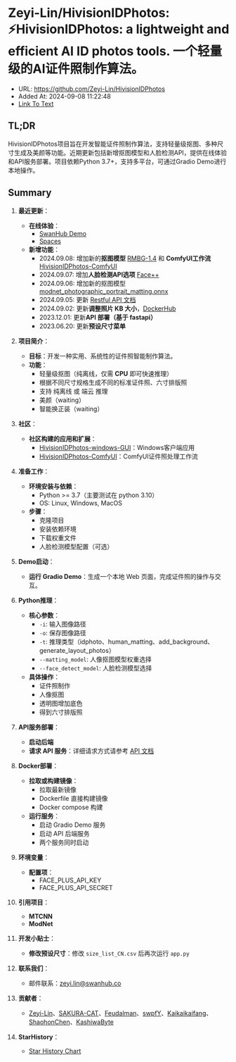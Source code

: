 # Zeyi-Lin/HivisionIDPhotos: ⚡️HivisionIDPhotos: a lightweight and efficient AI ID photos tools. 一个轻量级的AI证件照制作算法。
- URL: https://github.com/Zeyi-Lin/HivisionIDPhotos
- Added At: 2024-09-08 11:22:48
- [Link To Text](2024-09-08-zeyi-lin-hivisionidphotos-⚡️hivisionidphotos-a-lightweight-and-efficient-ai-id-photos-tools.-一个轻量级的ai证件照制作算法。_raw.md)

## TL;DR
HivisionIDPhotos项目旨在开发智能证件照制作算法，支持轻量级抠图、多种尺寸生成及美颜等功能。近期更新包括新增抠图模型和人脸检测API，提供在线体验和API服务部署。项目依赖Python 3.7+，支持多平台，可通过Gradio Demo进行本地操作。

## Summary
1. **最近更新**：
   - **在线体验**：
     - [SwanHub Demo](https://swanhub.co/ZeYiLin/HivisionIDPhotos/demo)
     - [Spaces](https://huggingface.co/spaces/TheEeeeLin/HivisionIDPhotos)
   - **新增功能**：
     - 2024.09.08: 增加新的**抠图模型** [RMBG-1.4](https://huggingface.co/briaai/RMBG-1.4) 和 **ComfyUI工作流** [HivisionIDPhotos-ComfyUI](https://github.com/AIFSH/HivisionIDPhotos-ComfyUI)
     - 2024.09.07: 增加**人脸检测API选项** [Face++](https://github.com/Zeyi-Lin/HivisionIDPhotos/blob/master/docs/face++_CN.md)
     - 2024.09.06: 增加新的抠图模型 [modnet\_photographic\_portrait\_matting.onnx](https://github.com/ZHKKKe/MODNet)
     - 2024.09.05: 更新 [Restful API 文档](https://github.com/Zeyi-Lin/HivisionIDPhotos/blob/master/docs/api_CN.md)
     - 2024.09.02: 更新**调整照片 KB 大小**，[DockerHub](https://hub.docker.com/r/linzeyi/hivision_idphotos/tags)
     - 2023.12.01: 更新**API 部署（基于 fastapi）**
     - 2023.06.20: 更新**预设尺寸菜单**

2. **项目简介**：
   - **目标**：开发一种实用、系统性的证件照智能制作算法。
   - **功能**：
     - 轻量级抠图（纯离线，仅需 **CPU** 即可快速推理）
     - 根据不同尺寸规格生成不同的标准证件照、六寸排版照
     - 支持 纯离线 或 端云 推理
     - 美颜（waiting）
     - 智能换正装（waiting）

3. **社区**：
   - **社区构建的应用和扩展**：
     - [HivisionIDPhotos-windows-GUI](https://github.com/zhaoyun0071/HivisionIDPhotos-windows-GUI)：Windows客户端应用
     - [HivisionIDPhotos-ComfyUI](https://github.com/AIFSH/HivisionIDPhotos-ComfyUI)：ComfyUI证件照处理工作流

4. **准备工作**：
   - **环境安装与依赖**：
     - Python >= 3.7（主要测试在 python 3.10）
     - OS: Linux, Windows, MacOS
   - **步骤**：
     - 克隆项目
     - 安装依赖环境
     - 下载权重文件
     - 人脸检测模型配置（可选）

5. **Demo启动**：
   - **运行 Gradio Demo**：生成一个本地 Web 页面，完成证件照的操作与交互。

6. **Python推理**：
   - **核心参数**：
     - `-i`: 输入图像路径
     - `-o`: 保存图像路径
     - `-t`: 推理类型（idphoto、human_matting、add_background、generate_layout_photos）
     - `--matting_model`: 人像抠图模型权重选择
     - `--face_detect_model`: 人脸检测模型选择
   - **具体操作**：
     - 证件照制作
     - 人像抠图
     - 透明图增加底色
     - 得到六寸排版照

7. **API服务部署**：
   - **启动后端**
   - **请求 API 服务**：详细请求方式请参考 [API 文档](https://github.com/Zeyi-Lin/HivisionIDPhotos/blob/master/docs/api_CN.md)

8. **Docker部署**：
   - **拉取或构建镜像**：
     - 拉取最新镜像
     - Dockerfile 直接构建镜像
     - Docker compose 构建
   - **运行服务**：
     - 启动 Gradio Demo 服务
     - 启动 API 后端服务
     - 两个服务同时启动

9. **环境变量**：
   - **配置项**：
     - FACE_PLUS_API_KEY
     - FACE_PLUS_API_SECRET

10. **引用项目**：
    - **MTCNN**
    - **ModNet**

11. **开发小贴士**：
    - **修改预设尺寸**：修改 `size_list_CN.csv` 后再次运行 `app.py`

12. **联系我们**：
    - 邮件联系：[zeyi.lin@swanhub.co](mailto:zeyi.lin@swanhub.co)

13. **贡献者**：
    - [Zeyi-Lin](https://github.com/Zeyi-Lin)、[SAKURA-CAT](https://github.com/SAKURA-CAT)、[Feudalman](https://github.com/Feudalman)、[swpfY](https://github.com/swpfY)、[Kaikaikaifang](https://github.com/Kaikaikaifang)、[ShaohonChen](https://github.com/ShaohonChen)、[KashiwaByte](https://github.com/KashiwaByte)

14. **StarHistory**：
    - [Star History Chart](https://star-history.com/#Zeyi-Lin/HivisionIDPhotos&Date)

